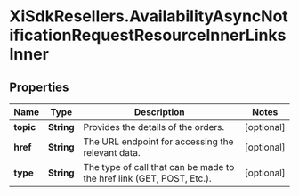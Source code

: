 # XiSdkResellers.AvailabilityAsyncNotificationRequestResourceInnerLinksInner

## Properties

Name | Type | Description | Notes
------------ | ------------- | ------------- | -------------
**topic** | **String** | Provides the details of the orders. | [optional] 
**href** | **String** | The URL endpoint for accessing the relevant data. | [optional] 
**type** | **String** | The type of call that can be made to the href link (GET, POST, Etc.).             | [optional] 


